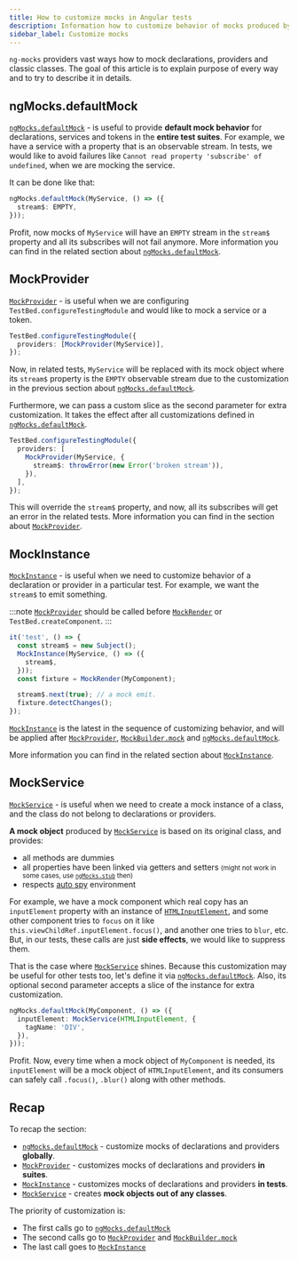 ```yaml
---
title: How to customize mocks in Angular tests
description: Information how to customize behavior of mocks produced by ng-mocks in Angular tests
sidebar_label: Customize mocks
---
```


`ng-mocks` providers vast ways how to mock declarations, providers and classic classes.
The goal of this article is to explain purpose of every way and to try to describe it in details.

## ngMocks.defaultMock

[`ngMocks.defaultMock`](../api/ngMocks/defaultMock.md) - is useful to provide **default mock behavior** for declarations, services and tokens in the **entire test suites**.
For example, we have a service with a property that is an observable stream.
In tests, we would like to avoid failures like `Cannot read property 'subscribe' of undefined`,
when we are mocking the service.

It can be done like that:

```ts title="src/test.ts"
ngMocks.defaultMock(MyService, () => ({
  stream$: EMPTY,
}));
```

Profit, now mocks of `MyService` will have an `EMPTY` stream in the `stream$` property and all its subscribes will not fail anymore.
More information you can find in the related section about [`ngMocks.defaultMock`](../api/ngMocks/defaultMock.md).

## MockProvider

[`MockProvider`](../api/MockProvider.md) - is useful when we are configuring `TestBed.configureTestingModule`
and would like to mock a service or a token.

```ts
TestBed.configureTestingModule({
  providers: [MockProvider(MyService)],
});
```

Now, in related tests, `MyService` will be replaced with its mock object where its `stream$` property is the `EMPTY` observable stream due to the
customization in the previous section about [`ngMocks.defaultMock`](#ngmocksdefaultmock).

Furthermore, we can pass a custom slice as the second parameter for extra customization.
It takes the effect after all customizations defined in [`ngMocks.defaultMock`](../api/ngMocks/defaultMock.md).

```ts
TestBed.configureTestingModule({
  providers: [
    MockProvider(MyService, {
      stream$: throwError(new Error('broken stream')),
    }),
  ],
});
```

This will override the `stream$` property, and now, all its subscribes will get an error in the related tests.
More information you can find in the section about [`MockProvider`](../api/MockProvider.md).

## MockInstance

[`MockInstance`](../api/MockInstance.md) - is useful when we need to customize behavior of a declaration or provider in a particular test.
For example, we want the `stream$` to emit something.

:::note
[`MockProvider`](../api/MockProvider.md) should be called before [`MockRender`](../api/MockRender.md) or `TestBed.createComponent`.
:::

```ts
it('test', () => {
  const stream$ = new Subject();
  MockInstance(MyService, () => ({
    stream$,
  }));
  const fixture = MockRender(MyComponent);

  stream$.next(true); // a mock emit.
  fixture.detectChanges();
});
```

[`MockInstance`](../api/MockInstance.md) is the latest in the sequence of customizing behavior,
and will be applied after [`MockProvider`](../api/MockProvider.md), [`MockBuilder.mock`](../api/MockBuilder.md#mock)
and [`ngMocks.defaultMock`](../api/ngMocks/defaultMock.md).

More information you can find in the related section about [`MockInstance`](../api/MockInstance.md).

## MockService

[`MockService`](../api/MockService.md) - is useful when we need to create a mock instance of a class, and the class
do not belong to declarations or providers.

**A mock object** produced by [`MockService`](../api/MockService.md) is based on its original class, and provides:

- all methods are dummies
- all properties have been linked via getters and setters <small>(might not work in some cases, use [`ngMocks.stub`](../api/ngMocks/stub.md) then)</small>
- respects [auto spy](auto-spy.md) environment

For example, we have a mock component which real copy has an `inputElement` property with an instance of [`HTMLInputElement`](https://developer.mozilla.org/en-US/docs/Web/API/HTMLInputElement),
and some other component tries to `focus` on it like `this.viewChildRef.inputElement.focus()`, and another one tries to `blur`, etc.
But, in our tests, these calls are just **side effects**, we would like to suppress them.

That is the case where [`MockService`](../api/MockService.md) shines. Because this customization may be useful for other tests too, let's define it via [`ngMocks.defaultMock`](../api/ngMocks/defaultMock.md).
Also, its optional second parameter accepts a slice of the instance for extra customization.

```ts title="src/test.ts"
ngMocks.defaultMock(MyComponent, () => ({
  inputElement: MockService(HTMLInputElement, {
    tagName: 'DIV',
  }),
}));
```

Profit. Now, every time when a mock object of `MyComponent` is needed, its `inputElement` will be a mock object of `HTMLInputElement`,
and its consumers can safely call `.focus()`, `.blur()` along with other methods.

## Recap

To recap the section:

- [`ngMocks.defaultMock`](../api/ngMocks/defaultMock.md) - customize mocks of declarations and providers **globally**.
- [`MockProvider`](../api/MockProvider.md) - customizes mocks of declarations and providers **in suites**.
- [`MockInstance`](../api/MockInstance.md) - customizes mocks of declarations and providers **in tests**.
- [`MockService`](../api/MockService.md) - creates **mock objects out of any classes**.

The priority of customization is:

- The first calls go to [`ngMocks.defaultMock`](../api/ngMocks/defaultMock.md)
- The second calls go to [`MockProvider`](../api/MockProvider.md) and [`MockBuilder.mock`](../api/MockBuilder.md#mock)
- The last call goes to [`MockInstance`](../api/MockInstance.md)
